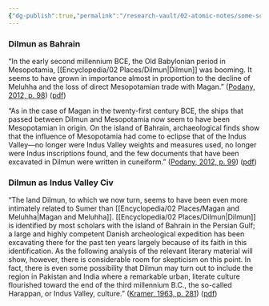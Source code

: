 ```yaml
---
{"dg-publish":true,"permalink":"/research-vault/02-atomic-notes/some-scholars-identify-dilmun-as-being-in-bahrain-but-others-place-it-in-the-region-of-pakistan-india-and-the-harappan-civilization/"}
---
```


### Dilmun as Bahrain

“In the early second millennium BCE, the Old Babylonian period in Mesopotamia, [[Encyclopedia/02 Places/Dilmun\|Dilmun]] was booming. It seems to have grown in importance almost in proportion to the decline of Meluhha and the loss of direct Mesopotamian trade with Magan.” ([Podany, 2012, p. 98](zotero://select/library/items/GN73GMNP)) ([pdf](zotero://open-pdf/library/items/LXNK9GFK?page=123&annotation=JK949KK8))

“As in the case of Magan in the twenty-first century BCE, the ships that passed between Dilmun and Mesopotamia now seem to have been Mesopotamian in origin. On the island of Bahrain, archaeological finds show that the influence of Mesopotamia had come to eclipse that of the Indus Valley—no longer were Indus Valley weights and measures used, no longer were Indus inscriptions found, and the few documents that have been excavated in Dilmun were written in cuneiform.” ([Podany, 2012, p. 99](zotero://select/library/items/GN73GMNP)) ([pdf](zotero://open-pdf/library/items/LXNK9GFK?page=124&annotation=ZJLFHCWV))

### Dilmun as Indus Valley Civ

“The land Dilmun, to which we now turn, seems to have been even more intimately related to Sumer than [[Encyclopedia/02 Places/Magan and Meluhha\|Magan and Meluhha]]. [[Encyclopedia/02 Places/Dilmun\|Dilmun]] is identified by most scholars with the island of Bahrain in the Persian Gulf; a large and highly competent Danish archeological expedition has been excavating there for the past ten years largely because of its faith in this identification. As the following analysis of the relevant literary material will show, however, there is considerable room for skepticism on this point. In fact, there is even some possibility that Dilmun may turn out to include the region in Pakistan and India where a remarkable urban, literate culture flourished toward the end of the third millennium B.C., the so-called Harappan, or Indus Valley, culture.” ([Kramer, 1963, p. 281](zotero://select/library/items/TI24BNVH)) ([pdf](zotero://open-pdf/library/items/EY8R4485?page=281&annotation=N7V775GQ)) 